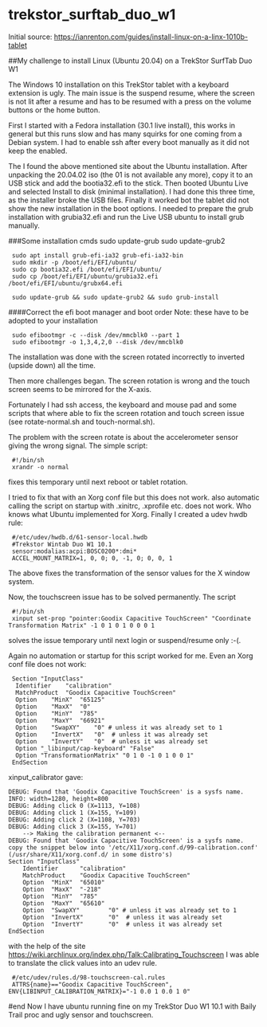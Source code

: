 # trekstor_surftab_duo_w1

Initial source: https://ianrenton.com/guides/install-linux-on-a-linx-1010b-tablet

##My challenge to install Linux (Ubuntu 20.04) on a TrekStor SurfTab Duo W1

The Windows 10 installation on this TrekStor tablet with a keyboard extension is ugly. The main issue is the suspend resume, where the screen is not lit after a resume and has to be resumed with a press on the volume buttons or the home button.

First I started with a Fedora installation (30.1 live install), this works in general but this runs slow and has many squirks for one coming from a Debian system. I had to enable ssh after every boot manually as it did not keep the enabled.

The I found the above mentioned site about the Ubuntu installation. After unpacking the 20.04.02 iso (the 01 is not available any more), copy it to an USB stick and add the bootia32.efi to the stick. Then booted Ubuntu Live and selected Install to disk (minimal installation). I had done this three time, as the installer broke the USB files. Finally it worked bot the tablet did not show the new installation in the boot options. I needed to prepare the grub installation with grubia32.efi and run the Live USB ubuntu to install grub manually.

###Some installation cmds
     sudo update-grub
     sudo update-grub2

     sudo apt install grub-efi-ia32 grub-efi-ia32-bin
     sudo mkdir -p /boot/efi/EFI/ubuntu/
     sudo cp bootia32.efi /boot/efi/EFI/ubuntu/
     sudo cp /boot/efi/EFI/ubuntu/grubia32.efi /boot/efi/EFI/ubuntu/grubx64.efi

     sudo update-grub && sudo update-grub2 && sudo grub-install

####Correct the efi boot manager and boot order
Note: these have to be adopted to your installation

     sudo efibootmgr -c --disk /dev/mmcblk0 --part 1
     sudo efibootmgr -o 1,3,4,2,0 --disk /dev/mmcblk0 


The installation was done with the screen rotated incorrectly to inverted (upside down) all the time.

Then more challenges began. The screen rotation is wrong and the touch screen seems to be mirrored for the X-axis.

Fortunately I had ssh access, the keyboard and mouse pad and some scripts that where able to fix the screen rotation and touch screen issue (see rotate-normal.sh and touch-normal.sh).

The problem with the screen rotate is about the accelerometer sensor giving the wrong signal. The simple script:

     #!/bin/sh
     xrandr -o normal

fixes this temporary until next reboot or tablet rotation.

I tried to fix that with an Xorg conf file but this does not work. also automatic calling the script on startup with .xinitrc, .xprofile etc. does not work. Who knows what Ubuntu implemented for Xorg. Finally I created a udev hwdb rule:

     #/etc/udev/hwdb.d/61-sensor-local.hwdb
     #Trekstor Wintab Duo W1 10.1
     sensor:modalias:acpi:BOSC0200*:dmi*
     ACCEL_MOUNT_MATRIX=1, 0, 0; 0, -1, 0; 0, 0, 1

The above fixes the transformation of the sensor values for the X window system.

Now, the touchscreen issue has to be solved permanently. The script 

     #!/bin/sh
     xinput set-prop "pointer:Goodix Capacitive TouchScreen" "Coordinate Transformation Matrix" -1 0 1 0 1 0 0 0 1

solves the issue temporary until next login or suspend/resume only :-(.

Again no automation or startup for this script worked for me. Even an Xorg conf file does not work:

     Section "InputClass"
	  Identifier	"calibration"
	  MatchProduct	"Goodix Capacitive TouchScreen"
	  Option	"MinX"	"65125"
	  Option	"MaxX"	"0"
	  Option	"MinY"	"785"
	  Option	"MaxY"	"66921"
	  Option	"SwapXY"	"0" # unless it was already set to 1
	  Option	"InvertX"	"0"  # unless it was already set
	  Option	"InvertY"	"0"  # unless it was already set
	  Option "_libinput/cap-keyboard" "False"
	  Option "TransformationMatrix" "0 1 0 -1 0 1 0 0 1"
     EndSection

xinput_calibrator gave:

    DEBUG: Found that 'Goodix Capacitive TouchScreen' is a sysfs name.
    INFO: width=1280, height=800
    DEBUG: Adding click 0 (X=1113, Y=108)
    DEBUG: Adding click 1 (X=155, Y=109)
    DEBUG: Adding click 2 (X=1108, Y=703)
    DEBUG: Adding click 3 (X=155, Y=701)
        --> Making the calibration permanent <--
    DEBUG: Found that 'Goodix Capacitive TouchScreen' is a sysfs name.
    copy the snippet below into '/etc/X11/xorg.conf.d/99-calibration.conf' (/usr/share/X11/xorg.conf.d/ in some distro's)
    Section "InputClass"
        Identifier      "calibration"
        MatchProduct    "Goodix Capacitive TouchScreen"
        Option  "MinX"  "65010"
        Option  "MaxX"  "-218"
        Option  "MinY"  "785"
        Option  "MaxY"  "65610"
        Option  "SwapXY"        "0" # unless it was already set to 1
        Option  "InvertX"       "0"  # unless it was already set
        Option  "InvertY"       "0"  # unless it was already set
    EndSection

with the help of the site https://wiki.archlinux.org/index.php/Talk:Calibrating_Touchscreen I was able to translate the click values into an udev rule.

     #/etc/udev/rules.d/98-touchscreen-cal.rules
     ATTRS{name}=="Goodix Capacitive TouchScreen", ENV{LIBINPUT_CALIBRATION_MATRIX}="-1 0.0 1 0.0 1 0"

#end
Now I have ubuntu running fine on my TrekStor Duo W1 10.1 with Baily Trail proc and ugly sensor and touchscreen.
